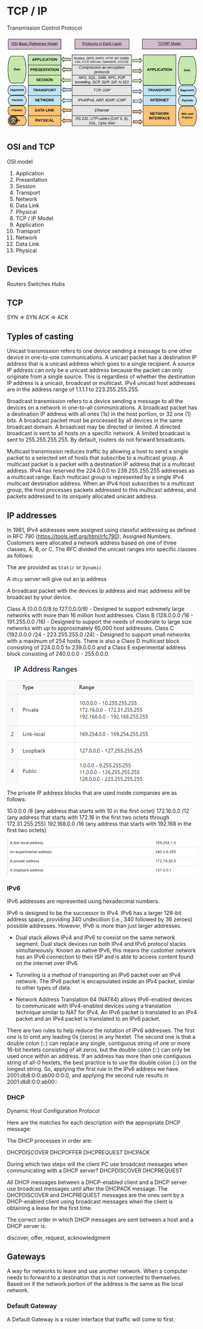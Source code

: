 # TCP / IP

Transmission Control Protocol

![alt text](./assets/image-3.png)

## OSI and TCP

OSI model

1. Application
2. Presentation
3. Session
4. Transport
5. Network
6. Data Link
7. Physical
8. TCP / IP Model
9. Application
10. Transport
11. Network
12. Data Link
13. Physical

## Devices

Routers
Switches
Hubs

## TCP

SYN => SYN ACK => ACK

## Typles of casting

Unicast transmission refers to one device sending a message to one other device in one-to-one communications. A unicast packet has a destination IP address that is a unicast address which goes to a single recipient. A source IP address can only be a unicast address because the packet can only originate from a single source. This is regardless of whether the destination IP address is a unicast, broadcast or multicast. IPv4 unicast host addresses are in the address range of 1.1.1.1 to 223.255.255.255.

Broadcast transmission refers to a device sending a message to all the devices on a network in one-to-all communications. A broadcast packet has a destination IP address with all ones (1s) in the host portion, or 32 one (1) bits. A broadcast packet must be processed by all devices in the same broadcast domain. A broadcast may be directed or limited. A directed broadcast is sent to all hosts on a specific network. A limited broadcast is sent to 255.255.255.255. By default, routers do not forward broadcasts.

Multicast transmission reduces traffic by allowing a host to send a single packet to a selected set of hosts that subscribe to a multicast group. A multicast packet is a packet with a destination IP address that is a multicast address. IPv4 has reserved the 224.0.0.0 to 239.255.255.255 addresses as a multicast range. Each multicast group is represented by a single IPv4 multicast destination address. When an IPv4 host subscribes to a multicast group, the host processes packets addressed to this multicast address, and packets addressed to its uniquely allocated unicast address.

## IP addresses

In 1981, IPv4 addresses were assigned using classful addressing as defined in RFC 790 (https://tools.ietf.org/html/rfc790), Assigned Numbers. Customers were allocated a network address based on one of three classes, A, B, or C. The RFC divided the unicast ranges into specific classes as follows:

The are provided as `Static` or `Dynamic`

A `dhcp` server will give out an ip address

A broadcast packet with the devices Ip address and mac addreess will be broadcast by your device.

Class A (0.0.0.0/8 to 127.0.0.0/8) - Designed to support extremely large networks with more than 16 million host addresses.
Class B (128.0.0.0 /16 - 191.255.0.0 /16) - Designed to support the needs of moderate to large size networks with up to approximately 65,000 host addresses.
Class C (192.0.0.0 /24 - 223.255.255.0 /24) - Designed to support small networks with a maximum of 254 hosts.
There is also a Class D multicast block consisting of 224.0.0.0 to 239.0.0.0 and a Class E experimental address block consisting of 240.0.0.0 - 255.0.0.0.

![alt text](./assets/image-4.png)

The private IP address blocks that are used inside companies are as follows:

10.0.0.0 /8 (any address that starts with 10 in the first octet)
172.16.0.0 /12 (any address that starts with 172.16 in the first two octets through 172.31.255.255)
192.168.0.0 /16 (any address that starts with 192.168 in the first two octets)

![alt text](./assets/image-5.png)

### IPv6

IPv6 addresses are represented using hexadecimal numbers.

IPv6 is designed to be the successor to IPv4. IPv6 has a larger 128-bit address space, providing 340 undecillion (i.e., 340 followed by 36 zeroes) possible addresses. However, IPv6 is more than just larger addresses.

- Dual stack allows IPv4 and IPv6 to coexist on the same network segment. Dual stack devices run both IPv4 and IPv6 protocol stacks simultaneously. Known as native IPv6, this means the customer network has an IPv6 connection to their ISP and is able to access content found on the internet over IPv6.

- Tunneling is a method of transporting an IPv6 packet over an IPv4 network. The IPv6 packet is encapsulated inside an IPv4 packet, similar to other types of data.

- Network Address Translation 64 (NAT64) allows IPv6-enabled devices to communicate with IPv4-enabled devices using a translation technique similar to NAT for IPv4. An IPv6 packet is translated to an IPv4 packet and an IPv4 packet is translated to an IPv6 packet.

There are two rules to help reduce the notation of IPv6 addresses. The first one is to omit any leading 0s (zeros) in any hextet. The second one is that a double colon (::) can replace any single, contiguous string of one or more 16-bit hextets consisting of all zeros, but the double colon (::) can only be used once within an address. If an address has more than one contiguous string of all-0 hextets, the best practice is to use the double colon (::) on the longest string. So, applying the first rule in the IPv6 address we have 2001:db8:0:0:ab00:0:0:0, and applying the second rule results in 2001:db8:0:0:ab00::

### DHCP

Dynamic Host Configuration Protocol

Here are the matches for each description with the appropriate DHCP message:

The DHCP processes in order are:

DHCPDISCOVER
DHCPOFFER
DHCPREQUEST
DHCPACK

During which two steps will the client PC use broadcast messages when communicating with a DHCP server?
DHCPDISCOVER
DHCPREQUEST

All DHCP messages between a DHCP-enabled client and a DHCP server use broadcast messages until after the DHCPACK message. The DHCPDISCOVER and DHCPREQUEST messages are the ones sent by a DHCP-enabled client using broadcast messages when the client is obtaining a lease for the first time.

The correct order in which DHCP messages are sent between a host and a DHCP server is:

discover, offer, request, acknowledgment


## Gateways

A way for networks to leave and use another network.
When a computer needs to forward to a destination that is not connected to themselves. Based on if the network portion of the address is the same as the local network.

### Default Gateway

A Default Gateway is a router interface that traffic will come to first. 


